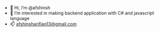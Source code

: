 - 👋 Hi, I’m @afshinsh
- 👀 I’m interested in making backend application with C# and javascript language
- 📫 afshinsharifian13@gmail.com

<!---
afshinsh/afshinsh is a ✨ special ✨ repository because its `README.md` (this file) appears on your GitHub profile.
You can click the Preview link to take a look at your changes.
--->
